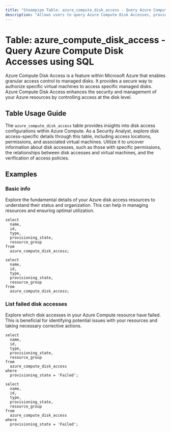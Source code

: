 ```yaml
---
title: "Steampipe Table: azure_compute_disk_access - Query Azure Compute Disk Accesses using SQL"
description: "Allows users to query Azure Compute Disk Accesses, providing detailed information about access configurations and their related resources."
---
```


# Table: azure_compute_disk_access - Query Azure Compute Disk Accesses using SQL

Azure Compute Disk Access is a feature within Microsoft Azure that enables granular access control to managed disks. It provides a secure way to authorize specific virtual machines to access specific managed disks. Azure Compute Disk Access enhances the security and management of your Azure resources by controlling access at the disk level.

## Table Usage Guide

The `azure_compute_disk_access` table provides insights into disk access configurations within Azure Compute. As a Security Analyst, explore disk access-specific details through this table, including access locations, permissions, and associated virtual machines. Utilize it to uncover information about disk accesses, such as those with specific permissions, the relationships between disk accesses and virtual machines, and the verification of access policies.

## Examples

### Basic info
Explore the fundamental details of your Azure disk access resources to understand their status and organization. This can help in managing resources and ensuring optimal utilization.

```sql+postgres
select
  name,
  id,
  type,
  provisioning_state,
  resource_group
from
  azure_compute_disk_access;
```

```sql+sqlite
select
  name,
  id,
  type,
  provisioning_state,
  resource_group
from
  azure_compute_disk_access;
```

### List failed disk accesses
Explore which disk accesses in your Azure Compute resource have failed. This is beneficial for identifying potential issues with your resources and taking necessary corrective actions.

```sql+postgres
select
  name,
  id,
  type,
  provisioning_state,
  resource_group
from
  azure_compute_disk_access
where
  provisioning_state = 'Failed';
```

```sql+sqlite
select
  name,
  id,
  type,
  provisioning_state,
  resource_group
from
  azure_compute_disk_access
where
  provisioning_state = 'Failed';
```